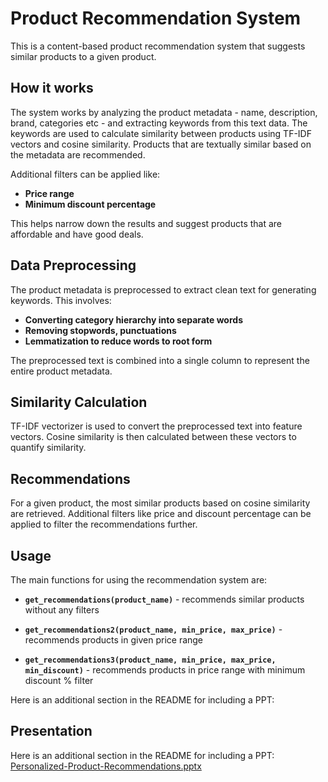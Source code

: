 
# **Product Recommendation System**

This is a content-based product recommendation system that suggests similar products to a given product.




## **How it works**
The system works by analyzing the product metadata - name, description, brand, categories etc - and extracting keywords from this text data. The keywords are used to calculate similarity between products using TF-IDF vectors and cosine similarity. Products that are textually similar based on the metadata are recommended.

Additional filters can be applied like:

- **Price range**
- **Minimum discount percentage**

This helps narrow down the results and suggest products that are affordable and have good deals.

## **Data Preprocessing**

The product metadata is preprocessed to extract clean text for generating keywords. This involves:

- **Converting category hierarchy into separate words**
- **Removing stopwords, punctuations**
- **Lemmatization to reduce words to root form**

The preprocessed text is combined into a single column to represent the entire product metadata.

## **Similarity Calculation**

TF-IDF vectorizer is used to convert the preprocessed text into feature vectors. Cosine similarity is then calculated between these vectors to quantify similarity.
## **Recommendations**

For a given product, the most similar products based on cosine similarity are retrieved. Additional filters like price and discount percentage can be applied to filter the recommendations further.
## **Usage**

The main functions for using the recommendation system are:

- **`get_recommendations(product_name)`** - recommends similar products without any filters

- **`get_recommendations2(product_name, min_price, max_price)`** - recommends products in given price range

- **`get_recommendations3(product_name, min_price, max_price, min_discount)`** - recommends products in price range with minimum discount % filter

Here is an additional section in the README for including a PPT:

## **Presentation**
Here is an additional section in the README for including a PPT:
[Personalized-Product-Recommendations.pptx](https://github.com/Ankit-005/Product-Recommendation-System/files/12388108/Personalized-Product-Recommendations.pptx)


  
